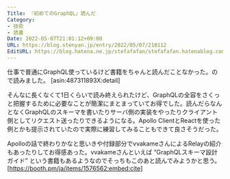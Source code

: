```yaml
---
Title: 『初めてのGraphQL』読んだ
Category:
- 技術
- 読書
Date: 2022-05-07T21:01:12+09:00
URL: https://blog.stenyan.jp/entry/2022/05/07/210112
EditURL: https://blog.hatena.ne.jp/stefafafan/stefafafan.hatenablog.com/atom/entry/13574176438090200306
---
```


仕事で普通にGraphQL使っているけど書籍をちゃんと読んだことなかった。ので読みました。
[asin:487311893X:detail]

そんなに長くなくて1日くらいで読み終えられたけど、GraphQLの全容をさくっと把握するために必要なことが簡潔にまとまっていてお得でした。読んだらなんとなくGraphQLのスキーマを書いたりサーバ側の実装をやったりクライアント側としてリクエスト送ったりできるようになる。Apollo ClientとReactを使った例とかも提示されていたので実際に練習してみることもできて良さそうだった。

Apolloの話で終わりかなと思いきや付録部分でvvakameさんによるRelayの紹介もあったりしてお得感あった。vvakameさんといえば <q>GraphQLスキーマ設計ガイド</q> という書籍もあるようなのでそっちもこのあと読んでみようかと思う。
[https://booth.pm/ja/items/1576562:embed:cite]
